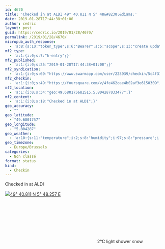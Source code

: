 ```yaml
---
id: 4670
title: 'Checked in at ALDI 49° 40.811 N 5° 48&#8230;&diams;'
date: 2019-01-28T17:44:38+01:00
author: cedric
layout: post
guid: https://cedric.io/2019/01/28/4670/
permalink: /2019/01/28/4670/
micropub_auth_response:
  - 'a:8:{s:10:"token_type";s:6:"Bearer";s:5:"scope";s:13:"create update";s:2:"me";s:18:"https://cedric.io/";s:9:"issued_by";s:45:"https://cedric.io/wp-json/indieauth/1.0/token";s:9:"client_id";s:27:"https://ownyourswarm.p3k.io";s:9:"issued_at";i:1542614471;s:4:"user";i:1;s:13:"last_accessed";i:1548693895;}'
mf2_type:
  - 'a:1:{i:0;s:7:"h-entry";}'
mf2_published:
  - 'a:1:{i:0;s:25:"2019-01-28T17:44:38+01:00";}'
mf2_syndication:
  - 'a:1:{i:0;s:69:"https://www.swarmapp.com/user/223939/checkin/5c4f3176fc9e94002c2784a0";}'
mf2_checkin:
  - 'a:1:{i:0;s:49:"https://foursquare.com/v/4fe462cae4b02af3e6150309";}'
mf2_location:
  - 'a:1:{i:0;s:34:"geo:49.680175681515,5.804287033477";}'
mf2_content:
  - 'a:1:{i:0;s:18:"Checked in at ALDI";}'
geo_accuracy:
  - ""
geo_latitude:
  - "49.6801757"
geo_longitude:
  - "5.804287"
geo_weather:
  - 'a:10:{s:11:"temperature";i:2;s:8:"humidity";i:97;s:8:"pressure";i:1001;s:10:"cloudiness";i:75;s:4:"wind";a:2:{s:5:"speed";d:6.7;s:6:"degree";i:290;}s:7:"summary";s:17:"light shower snow";s:4:"icon";s:11:"wi-rain-mix";s:10:"visibility";i:10000;s:7:"sunrise";s:25:"2019-01-28T08:14:50+01:00";s:6:"sunset";s:25:"2019-01-28T17:24:28+01:00";}'
geo_timezone:
  - Europe/Brussels
categories:
  - Non classé
format: status
kind:
  - Checkin
---
```

Checked in at ALDI

<p class="sloc-display">
  <img class="icon-location" aria-label="Location: " aria-hidden="true" src="https://cedric.io/wp-content/plugins/simple-location/location.svg" /><span class="p-location"><data class="p-latitude" value="49.680176"></data><data class="p-longitude" value="5.804287"></data><a href="https://www.openstreetmap.org/?mlat=49.6801757&mlon=5.804287#map=13/49.6801757/5.804287">49° 40.811 N 5° 48.257 E</a></span><br /><span aria-label="light shower snow" title="light shower snow" ><svg class="svg-icon svg-wi-rain-mix" aria-hidden="true"><use xlink:href="https://cedric.io/wp-content/plugins/simple-location/weather-icons.svg#wi-rain-mix"></use></svg></span><span class="p-temperature">2&deg;C</span>&nbsp;light shower snow
</p>